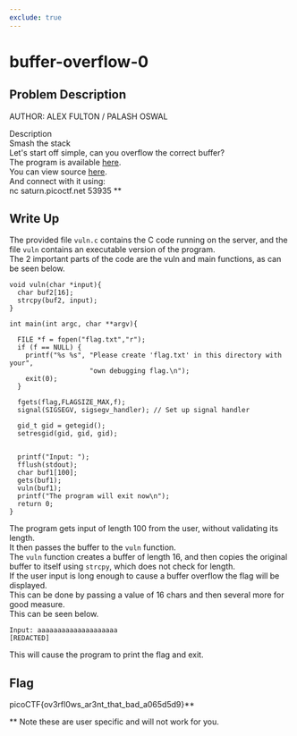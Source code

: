 ```yaml
---
exclude: true
---
```

# buffer-overflow-0

## Problem Description
AUTHOR: ALEX FULTON / PALASH OSWAL  

Description  
Smash the stack  
Let's start off simple, can you overflow the correct buffer?  
The program is available [here](https://artifacts.picoctf.net/c/520/vuln).  
You can view source [here](https://artifacts.picoctf.net/c/520/vuln.c).  
And connect with it using:  
nc saturn.picoctf.net 53935 **  


## Write Up

The provided file `vuln.c` contains the C code running on the server, and the file `vuln` contains an executable version of the program.  
The 2 important parts of the code are the vuln and main functions, as can be seen below.  
```
void vuln(char *input){
  char buf2[16];
  strcpy(buf2, input);
}

int main(int argc, char **argv){
  
  FILE *f = fopen("flag.txt","r");
  if (f == NULL) {
    printf("%s %s", "Please create 'flag.txt' in this directory with your",
                    "own debugging flag.\n");
    exit(0);
  }
  
  fgets(flag,FLAGSIZE_MAX,f);
  signal(SIGSEGV, sigsegv_handler); // Set up signal handler
  
  gid_t gid = getegid();
  setresgid(gid, gid, gid);


  printf("Input: ");
  fflush(stdout);
  char buf1[100];
  gets(buf1); 
  vuln(buf1);
  printf("The program will exit now\n");
  return 0;
}
```
The program gets input of length 100 from the user, without validating its length.  
It then passes the buffer to the `vuln` function.  
The `vuln` function creates a buffer of length 16, and then copies the original buffer to itself using `strcpy`, which does not check for length.  
If the user input is long enough to cause a buffer overflow the flag will be displayed.  
This can be done by passing a value of 16 chars and then several more for good measure.  
This can be seen below.  

```
Input: aaaaaaaaaaaaaaaaaaaa
[REDACTED]
```
This will cause the program to print the flag and exit.  

## Flag

picoCTF{ov3rfl0ws_ar3nt_that_bad_a065d5d9}**  

** Note these are user specific and will not work for you.
